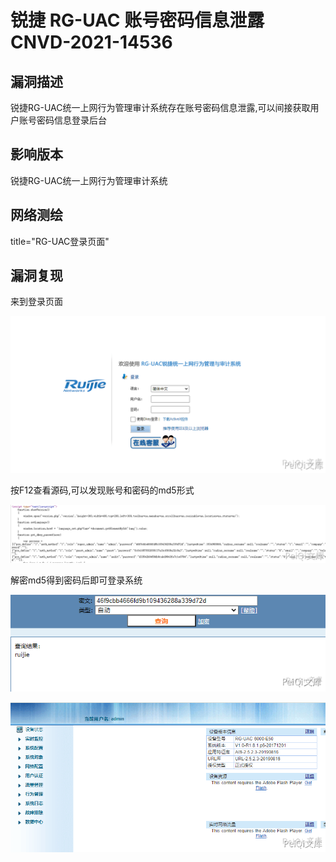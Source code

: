 # 锐捷 RG-UAC 账号密码信息泄露 CNVD-2021-14536

## 漏洞描述

锐捷RG-UAC统一上网行为管理审计系统存在账号密码信息泄露,可以间接获取用户账号密码信息登录后台

## 影响版本

<a-checkbox checked>锐捷RG-UAC统一上网行为管理审计系统</a-checkbox></br>

## 网络测绘

<a-checkbox checked>title="RG-UAC登录页面"</a-checkbox></br>

## 漏洞复现

来到登录页面



![img](../../../.vuepress/public/img/ruijie-1.png)



按F12查看源码,可以发现账号和密码的md5形式



![img](../../../.vuepress/public/img/ruijie-2.png)



解密md5得到密码后即可登录系统



![img](../../../.vuepress/public/img/ruijie-3.png)



![img](../../../.vuepress/public/img/ruijie-4.png)



## 